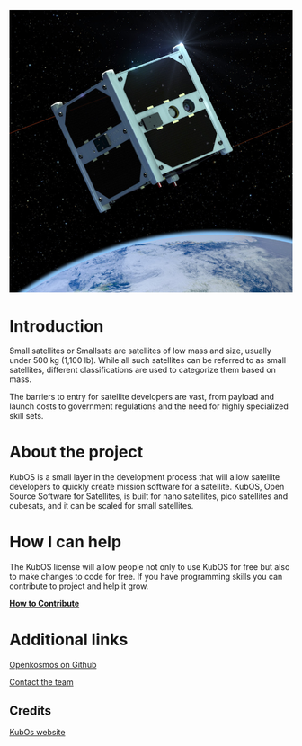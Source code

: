 ![NanoSatellite](./images/nanoSattelite.jpg)

# Introduction

Small satellites or Smallsats are satellites of low mass and size, usually under 500 kg (1,100 lb). While all such satellites can be referred to as small satellites, different classifications are used to categorize them based on mass.

The barriers to entry for satellite developers are vast, from payload and launch costs to government regulations and the need for highly specialized skill sets.

# About the project

KubOS is a small layer in the development process that will allow satellite developers to quickly create mission software for a satellite. KubOS, Open Source Software for Satellites, is built for nano satellites, pico satellites and cubesats, and it can be scaled for small satellites.

# How I can help

The KubOS license will allow people not only to use KubOS for free but also to make changes to code for free. If you have programming skills you can contribute to project and help it grow.

**[How to Contribute](https://github.com/openkosmosorg/KubOS#contribute)**

# Additional links

[Openkosmos on Github](https://github.com/openkosmosorg)

[Contact the team](http://www.kubos.co/contact-us/)


## Credits

[KubOs website](http://www.kubos.co/)
